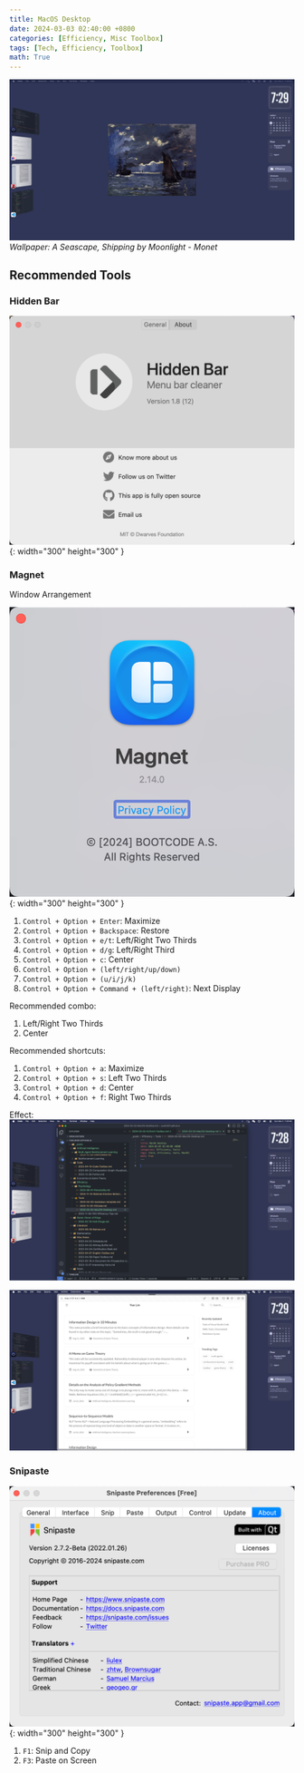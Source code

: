 ```yaml
---
title: MacOS Desktop
date: 2024-03-03 02:40:00 +0800
categories: [Efficiency, Misc Toolbox]
tags: [Tech, Efficiency, Toolbox]
math: True
---
```


![](../../../assets/img/2024-03-03-MacOS-Desktop/img_2024-03-03-07-29-06.png)
_Wallpaper: A Seascape, Shipping by Moonlight - Monet_


## Recommended Tools

### Hidden Bar

![](../../../assets/img/2024-03-03-MacOS-Desktop/img_2024-03-03-07-30-57.png){: width="300" height="300" }


### Magnet
Window Arrangement

![](../../../assets/img/2024-03-03-MacOS-Desktop/img_2024-03-03-07-31-34.png){: width="300" height="300" }

1. `Control + Option + Enter`: Maximize
2. `Control + Option + Backspace`: Restore
3. `Control + Option + e/t`: Left/Right Two Thirds
4. `Control + Option + d/g`: Left/Right Third
5. `Control + Option + c`: Center
6. `Control + Option + (left/right/up/down)`
7. `Control + Option + (u/i/j/k)`
8.  `Control + Option + Command + (left/right)`: Next Display

Recommended combo: 
1. Left/Right Two Thirds
2. Center

Recommended shortcuts: 

1. `Control + Option + a`: Maximize
2. `Control + Option + s`: Left Two Thirds
3. `Control + Option + d`: Center
4. `Control + Option + f`: Right Two Thirds

Effect:
![](../../../assets/img/2024-03-03-MacOS-Desktop/img_2024-03-03-07-28-54.png)

![](../../../assets/img/2024-03-03-MacOS-Desktop/img_2024-03-03-07-29-18.png)

### Snipaste

![](../../../assets/img/2024-03-03-MacOS-Desktop/img_2024-03-03-07-40-14.png){: width="300" height="300" }

1. `F1`: Snip and Copy
2. `F3`: Paste on Screen